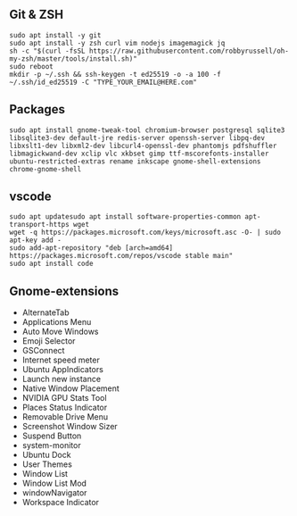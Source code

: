 ## Git & ZSH
```
sudo apt install -y git
sudo apt install -y zsh curl vim nodejs imagemagick jq
sh -c "$(curl -fsSL https://raw.githubusercontent.com/robbyrussell/oh-my-zsh/master/tools/install.sh)"
sudo reboot
mkdir -p ~/.ssh && ssh-keygen -t ed25519 -o -a 100 -f ~/.ssh/id_ed25519 -C "TYPE_YOUR_EMAIL@HERE.com"
```

## Packages
```
sudo apt install gnome-tweak-tool chromium-browser postgresql sqlite3 libsqlite3-dev default-jre redis-server openssh-server libpq-dev libxslt1-dev libxml2-dev libcurl4-openssl-dev phantomjs pdfshuffler libmagickwand-dev xclip vlc xkbset gimp ttf-mscorefonts-installer ubuntu-restricted-extras rename inkscape gnome-shell-extensions chrome-gnome-shell
```

## vscode
```
sudo apt updatesudo apt install software-properties-common apt-transport-https wget
wget -q https://packages.microsoft.com/keys/microsoft.asc -O- | sudo apt-key add -
sudo add-apt-repository "deb [arch=amd64] https://packages.microsoft.com/repos/vscode stable main"
sudo apt install code
```

## Gnome-extensions
- AlternateTab
- Applications Menu
- Auto Move Windows
- Emoji Selector
- GSConnect
- Internet speed meter
- Ubuntu AppIndicators
- Launch new instance
- Native Window Placement
- NVIDIA GPU Stats Tool
- Places Status Indicator
- Removable Drive Menu
- Screenshot Window Sizer
- Suspend Button
- system-monitor
- Ubuntu Dock
- User Themes
- Window List
- Window List Mod
- windowNavigator
- Workspace Indicator
